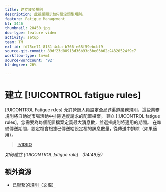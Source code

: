 ```yaml
---
title: 建立疲勞規則
description: 此視頻顯示如何設定類型規則。
feature: Fatigue Management
kt: 3446
thumbnail: 28450.jpg
doc-type: feature video
activity: setup
team: TM
exl-id: fd75ce71-8131-4cba-b766-e68f59ebcbf9
source-git-commit: 89df23d00913d36b93d3be03b62c74320524f9c7
workflow-type: tm+mt
source-wordcount: '92'
ht-degree: 26%

---
```


# 建立 [!UICONTROL fatigue rules]

[!UICONTROL Fatigue rules] 允許營銷人員設定全局跨渠道業務規則，這些業務規則將自動從市場活動中排除過度請求的配置檔案。
建立 [!UICONTROL fatigue rules]，您需要為每個配置檔案定義最大消息數，並選擇規則將適用的期間。 在準備傳送期間，設定檔會根據已傳送給設定檔的訊息數量，從傳送中排除（如果適用）。

>[!VIDEO](https://video.tv.adobe.com/v/28450?quality=12&learn=on)

*如何建立 [!UICONTROL fatigue rule] （04:49分）*

## 額外資源

* [已聯繫的規則（文檔）](https://experienceleague.adobe.com/docs/campaign-standard/using/testing-and-sending/working-with-typology-rules/fatigue-rules.html)
